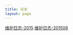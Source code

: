 ```yaml
---
title: 日志
layout: page
---
```


[维护日志-2015](/pages/about/WebUpdate/index.html)
[维护日志-201506](./life-201506.html)
